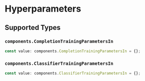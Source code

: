 # Hyperparameters


## Supported Types

### `components.CompletionTrainingParametersIn`

```typescript
const value: components.CompletionTrainingParametersIn = {};
```

### `components.ClassifierTrainingParametersIn`

```typescript
const value: components.ClassifierTrainingParametersIn = {};
```

